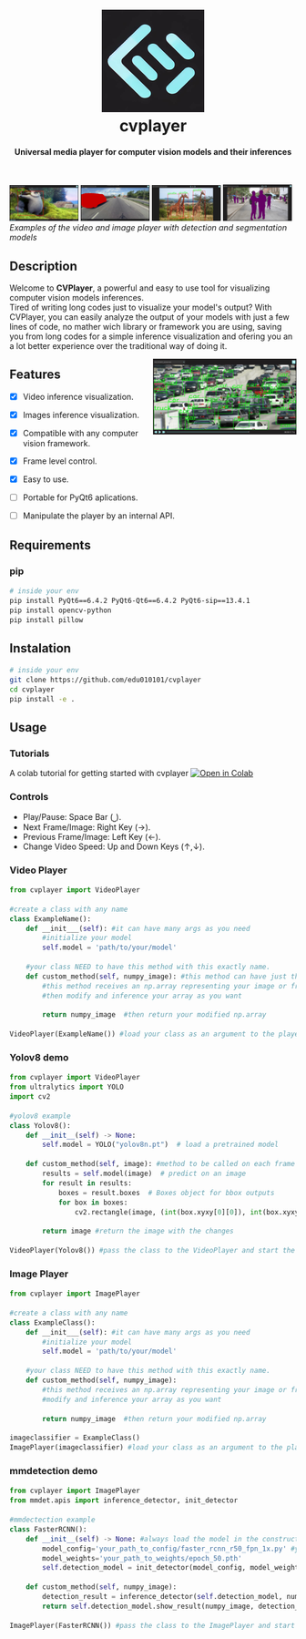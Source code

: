 <h1 align="center">
  <img src="cvplayer/icons/cvplayerlogo.png"><br/>cvplayer
</h1>

<h4 align="center">
  Universal media player for computer vision models and their inferences 
</h4>
<br/>

<img src="cvplayer/icons/example2.png" width="24%" /> <img src="cvplayer/icons/example3.png" width="24%" /> <img src="cvplayer/icons/example4.png" width="24%" /> <img src="cvplayer/icons/example5.png" width="24%" />  
<i>Examples of the video and image player with detection and segmentation models</i>

## Description

Welcome to **CVPlayer**, a powerful and easy to use tool for visualizing computer vision models inferences.  
Tired of writing long codes just to visualize your model's output? With CVPlayer, you can easily analyze the output of your models with just a few lines of code, no mather wich library or framework you are using, saving you from long codes for a simple inference visualization and ofering you an a lot better experience over the traditional way of doing it.

<!-- allign the image in he center -->
<img src="cvplayer/icons/example.png" width="50%" align="right" />

## Features
- [x] Video inference visualization.
- [x] Images inference visualization.
- [x] Compatible with any computer vision framework.
- [x] Frame level control.
- [x] Easy to use.
- [ ] Portable for PyQt6 aplications.
- [ ] Manipulate the player by an internal API.


## Requirements

### pip

```bash
# inside your env
pip install PyQt6==6.4.2 PyQt6-Qt6==6.4.2 PyQt6-sip==13.4.1
pip install opencv-python
pip install pillow
```

## Instalation

```bash
# inside your env
git clone https://github.com/edu010101/cvplayer
cd cvplayer
pip install -e .
```
## Usage

### Tutorials
A colab tutorial for getting started with cvplayer [![Open in Colab](https://colab.research.google.com/assets/colab-badge.svg)](tutorial.ipynb)

### Controls
- Play/Pause: Space Bar (⎵).
- Next Frame/Image: Right Key (→).
- Previous Frame/Image: Left Key (←).
- Change Video Speed: Up and Down Keys (↑,↓).

### Video Player

```python
from cvplayer import VideoPlayer

#create a class with any name
class ExampleName():
    def __init___(self): #it can have many args as you need
        #initialize your model
        self.model = 'path/to/your/model'
    
    #your class NEED to have this method with this exactly name.
    def custom_method(self, numpy_image): #this method can have just the np.array parameter
      	#this method receives an np.array representing your image or frame
      	#then modify and inference your array as you want
	
    	return numpy_image  #then return your modified np.array

VideoPlayer(ExampleName()) #load your class as an argument to the player
```

### Yolov8 demo

```python
from cvplayer import VideoPlayer
from ultralytics import YOLO
import cv2

#yolov8 example
class Yolov8(): 
    def __init__(self) -> None:
        self.model = YOLO("yolov8n.pt")  # load a pretrained model 
    
    def custom_method(self, image): #method to be called on each frame and do whatever you want
        results = self.model(image)  # predict on an image
        for result in results:
            boxes = result.boxes  # Boxes object for bbox outputs
            for box in boxes:
                cv2.rectangle(image, (int(box.xyxy[0][0]), int(box.xyxy[0][1])), (int(box.xyxy[0][2]), int(box.xyxy[0][3])), (0, 255, 0), 2)
        
        return image #return the image with the changes
    
VideoPlayer(Yolov8()) #pass the class to the VideoPlayer and start the player
```

### Image Player

```python
from cvplayer import ImagePlayer

#create a class with any name
class ExampleClass():
    def __init___(self): #it can have many args as you need
        #initialize your model
        self.model = 'path/to/your/model'
    
    #your class NEED to have this method with this exactly name.
    def custom_method(self, numpy_image):
      	#this method receives an np.array representing your image or frame
      	#modify and inference your array as you want
	
    	return numpy_image  #then return your modified np.array

imageclassifier = ExampleClass()
ImagePlayer(imageclassifier) #load your class as an argument to the player
```

### mmdetection demo

```python
from cvplayer import ImagePlayer
from mmdet.apis import inference_detector, init_detector

#mmdectection example
class FasterRCNN():
    def __init__(self) -> None: #always load the model in the constructor
        model_config='your_path_to_config/faster_rcnn_r50_fpn_1x.py' #you can use any model from mmdetection
        model_weights='your_path_to_weights/epoch_50.pth' 
        self.detection_model = init_detector(model_config, model_weights, device='cuda:0')
        
    def custom_method(self, numpy_image):
        detection_result = inference_detector(self.detection_model, numpy_image)
        return self.detection_model.show_result(numpy_image, detection_result, score_thr=0.7, show=False)

ImagePlayer(FasterRCNN()) #pass the class to the ImagePlayer and start the player

```

